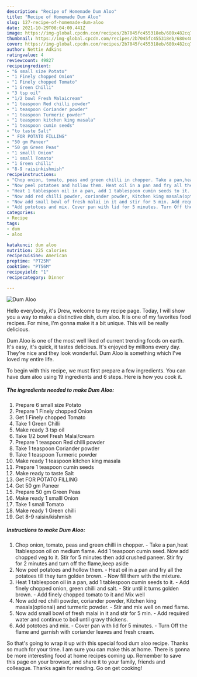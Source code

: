 ```yaml
---
description: "Recipe of Homemade Dum Aloo"
title: "Recipe of Homemade Dum Aloo"
slug: 127-recipe-of-homemade-dum-aloo
date: 2021-10-29T08:04:00.441Z
image: https://img-global.cpcdn.com/recipes/2b7045fc455318eb/680x482cq70/dum-aloo-recipe-main-photo.jpg
thumbnail: https://img-global.cpcdn.com/recipes/2b7045fc455318eb/680x482cq70/dum-aloo-recipe-main-photo.jpg
cover: https://img-global.cpcdn.com/recipes/2b7045fc455318eb/680x482cq70/dum-aloo-recipe-main-photo.jpg
author: Nettie Adkins
ratingvalue: 4
reviewcount: 49827
recipeingredient:
- "6 small size Potato"
- "1 Finely chopped Onion"
- "1 Finely chopped Tomato"
- "1 Green Chilli"
- "3 tsp oil"
- "1/2 bowl Fresh Malaicream"
- "1 teaspoon Red chilli powder"
- "1 teaspoon Coriander powder"
- "1 teaspoon Turmeric powder"
- "1 teaspoon kitchen king masala"
- "1 teaspoon cumin seeds"
- "to taste Salt"
- " FOR POTATO FILLING"
- "50 gm Paneer"
- "50 gm Green Peas"
- "1 smalll Onion"
- "1 small Tomato"
- "1 Green chilli"
- "8-9 raisinkishmish"
recipeinstructions:
- "Chop onion, tomato, peas and green chilli in chopper. Take a pan,heat 1tablespoon oil on medium flame. Add 1 teaspoon cumin seed. Now add chopped veg to it. Stir for 5 minutes then add crushed paneer. Stir fry for 2 minutes and turn off the flame,keep aside"
- "Now peel potatoes and hollow them. Heat oil in a pan and fry all the potatoes till they turn golden brown. Now fill them with the mixture."
- "Heat 1 tablespoon oil in a pan, add 1 tablespoon cumin seeds to it. Add finely chopped onion, green chilli and salt. Stir until it turns golden brown. Add finely chopped tomato to it and Mix well"
- "Now add red chilli powder, coriander powder, Kitchen king masala(optional) and turmeric powder. Stir and mix well on med flame."
- "Now add small bowl of fresh malai in it and stir for 5 min. Add required water and continue to boil until gravy thickens."
- "Add pototoes and mix. Cover pan with lid for 5 minutes. Turn Off the flame and garnish with coriander leaves and fresh cream."
categories:
- Recipe
tags:
- dum
- aloo

katakunci: dum aloo 
nutrition: 225 calories
recipecuisine: American
preptime: "PT25M"
cooktime: "PT56M"
recipeyield: "1"
recipecategory: Dinner

---
```



![Dum Aloo](https://img-global.cpcdn.com/recipes/2b7045fc455318eb/680x482cq70/dum-aloo-recipe-main-photo.jpg)

Hello everybody, it's Drew, welcome to my recipe page. Today, I will show you a way to make a distinctive dish, dum aloo. It is one of my favorites food recipes. For mine, I'm gonna make it a bit unique. This will be really delicious.

Dum Aloo is one of the most well liked of current trending foods on earth. It's easy, it's quick, it tastes delicious. It's enjoyed by millions every day. They're nice and they look wonderful. Dum Aloo is something which I've loved my entire life.




To begin with this recipe, we must first prepare a few ingredients. You can have dum aloo using 19 ingredients and 6 steps. Here is how you cook it.

<!--inarticleads1-->

##### The ingredients needed to make Dum Aloo:

1. Prepare 6 small size Potato
1. Prepare 1 Finely chopped Onion
1. Get 1 Finely chopped Tomato
1. Take 1 Green Chilli
1. Make ready 3 tsp oil
1. Take 1/2 bowl Fresh Malai/cream
1. Prepare 1 teaspoon Red chilli powder
1. Take 1 teaspoon Coriander powder
1. Take 1 teaspoon Turmeric powder
1. Make ready 1 teaspoon kitchen king masala
1. Prepare 1 teaspoon cumin seeds
1. Make ready to taste Salt
1. Get  FOR POTATO FILLING
1. Get 50 gm Paneer
1. Prepare 50 gm Green Peas
1. Make ready 1 smalll Onion
1. Take 1 small Tomato
1. Make ready 1 Green chilli
1. Get 8-9 raisin/kishmish




<!--inarticleads2-->

##### Instructions to make Dum Aloo:

1. Chop onion, tomato, peas and green chilli in chopper. - Take a pan,heat 1tablespoon oil on medium flame. Add 1 teaspoon cumin seed. Now add chopped veg to it. Stir for 5 minutes then add crushed paneer. Stir fry for 2 minutes and turn off the flame,keep aside
1. Now peel potatoes and hollow them. - Heat oil in a pan and fry all the potatoes till they turn golden brown. - Now fill them with the mixture.
1. Heat 1 tablespoon oil in a pan, add 1 tablespoon cumin seeds to it. - Add finely chopped onion, green chilli and salt. - Stir until it turns golden brown. - Add finely chopped tomato to it and Mix well
1. Now add red chilli powder, coriander powder, Kitchen king masala(optional) and turmeric powder. - Stir and mix well on med flame.
1. Now add small bowl of fresh malai in it and stir for 5 min. - Add required water and continue to boil until gravy thickens.
1. Add pototoes and mix. - Cover pan with lid for 5 minutes. - Turn Off the flame and garnish with coriander leaves and fresh cream.




So that's going to wrap it up with this special food dum aloo recipe. Thanks so much for your time. I am sure you can make this at home. There is gonna be more interesting food at home recipes coming up. Remember to save this page on your browser, and share it to your family, friends and colleague. Thanks again for reading. Go on get cooking!
